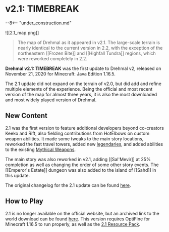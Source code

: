 # v2.1: TIMEBREAK

--8<-- "under_construction.md"

![[2.1_map.png]]
> The map of Drehmal as it appeared in v2.1. The large-scale terrain is nearly identical to the current version in 2.2, with the exception of the northeastern [[Frozen Bite]] and [[Highfall Tundra]] regions, which were reworked completely in 2.2.

**Drehmal v2.1: TIMEBREAK** was the first update to Drehmal v2, released on November 21, 2020 for Minecraft: Java Edition 1.16.5. 

The 2.1 update did not expand on the terrain of v2.0, but did add and refine multiple elements of the experience. Being the official and most recent version of the map for almost three years, it is also the most downloaded and most widely played version of Drehmal.

## New Content

2.1 was the first version to feature additional developers beyond co-creators Keeko and Rift, also fielding contributions from HotElbows on custom weapon abilities. It made some tweaks to the main story locations, reworked the fast travel towers, added new [legendaries](/Items/Legendary_Items/), and added abilities to the existing [Mythical Weapons](/Items/Mythical_Weapons/). 

The main story was also reworked in v2.1, adding [[Sal'Mevir]] at 25% completion as well as changing the order of some other story events. The [[Emperor's Estate]] dungeon was also added to the island of [[Sahd]] in this update.

The original changelog for the 2.1 update can be found [here](https://drive.google.com/file/d/1WxkQ8BdVizIAlaFW_RgT4Bo9l7Rtk1At/view).

## How to Play

2.1 is no longer available on the official website, but an archived link to the world download can be found [here](https://www.mediafire.com/file/ubyx5npgo018ike/Drehmal_v2.1.1_PRIMORDIAL.zip/file). This version requires OptiFine for Minecraft 1.16.5 to run properly, as well as the [2.1 Resource Pack](https://www.mediafire.com/file/jljv3qhgn4u9e1r/Primordial_Pack.zip/file).



